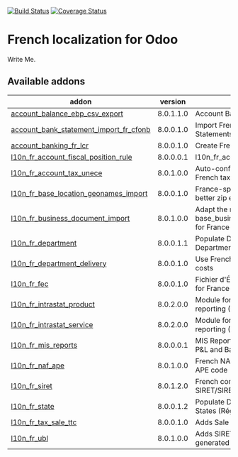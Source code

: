 [![Build Status](https://travis-ci.org/OCA/l10n-france.svg?branch=8.0)](https://travis-ci.org/OCA/l10n-france)
[![Coverage Status](https://coveralls.io/repos/OCA/l10n-france/badge.png?branch=8.0)](https://coveralls.io/r/OCA/l10n-france?branch=8.0)


French localization for Odoo
============================

Write Me. 

[//]: # (addons)

Available addons
----------------
addon | version | summary
--- | --- | ---
[account_balance_ebp_csv_export](account_balance_ebp_csv_export/) | 8.0.1.1.0 | Account Balance EBP CSV export
[account_bank_statement_import_fr_cfonb](account_bank_statement_import_fr_cfonb/) | 8.0.0.1.0 | Import French CFONB files as Bank Statements in Odoo
[account_banking_fr_lcr](account_banking_fr_lcr/) | 8.0.0.1.0 | Create French LCR CFONB files
[l10n_fr_account_fiscal_position_rule](l10n_fr_account_fiscal_position_rule/) | 8.0.0.0.1 | l10n_fr_account_fiscal_position_rule
[l10n_fr_account_tax_unece](l10n_fr_account_tax_unece/) | 8.0.1.0.0 | Auto-configure UNECE params on French taxes
[l10n_fr_base_location_geonames_import](l10n_fr_base_location_geonames_import/) | 8.0.0.1.0 | France-specific tuning for import of better zip entries from Geonames
[l10n_fr_business_document_import](l10n_fr_business_document_import/) | 8.0.1.0.0 | Adapt the module base_business_document_import for France
[l10n_fr_department](l10n_fr_department/) | 8.0.0.1.1 | Populate Database with French Departments (Départements)
[l10n_fr_department_delivery](l10n_fr_department_delivery/) | 8.0.0.1.0 | Use French Departments in delivery costs
[l10n_fr_fec](l10n_fr_fec/) | 8.0.0.1.0 | Fichier d'Échange Informatisé (FEC) for France
[l10n_fr_intrastat_product](l10n_fr_intrastat_product/) | 8.0.2.0.0 | Module for Intrastat product reporting (DEB) for France
[l10n_fr_intrastat_service](l10n_fr_intrastat_service/) | 8.0.2.0.0 | Module for Intrastat service reporting (DES) for France
[l10n_fr_mis_reports](l10n_fr_mis_reports/) | 8.0.0.0.1 | MIS Report templates for the French P&L and Balance Sheets
[l10n_fr_naf_ape](l10n_fr_naf_ape/) | 8.0.1.0.0 | French NAF partner categories and APE code
[l10n_fr_siret](l10n_fr_siret/) | 8.0.1.2.0 | French company identity numbers SIRET/SIREN/NIC
[l10n_fr_state](l10n_fr_state/) | 8.0.0.1.2 | Populate Database with French States (Région)
[l10n_fr_tax_sale_ttc](l10n_fr_tax_sale_ttc/) | 8.0.0.1.0 | Adds Sale Tax TTC (all rates)
[l10n_fr_ubl](l10n_fr_ubl/) | 8.0.1.0.0 | Adds SIRET in UBL XML files generated by Odoo

[//]: # (end addons)
